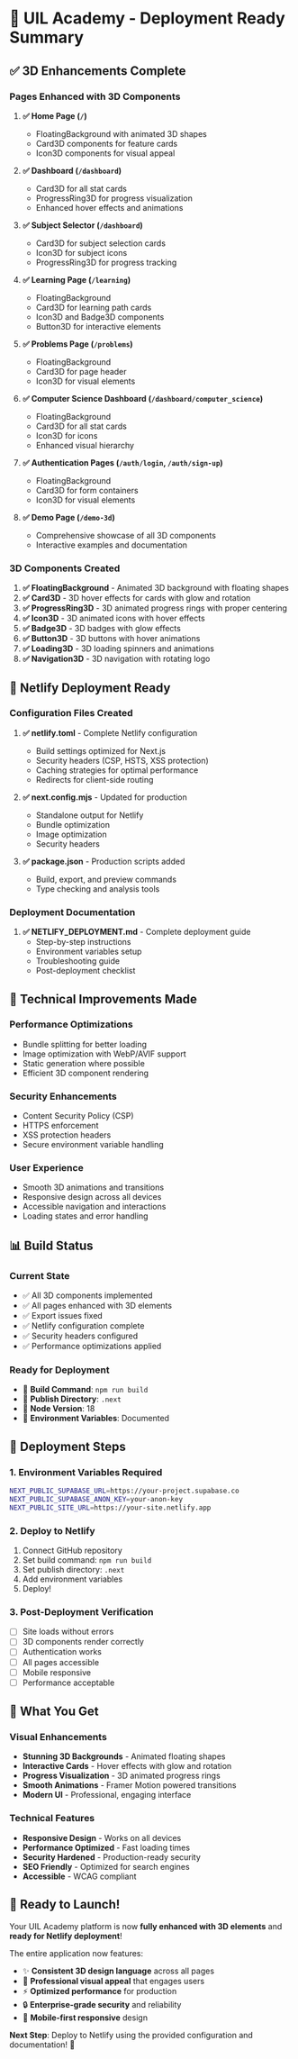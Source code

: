 # 🚀 UIL Academy - Deployment Ready Summary

## ✅ **3D Enhancements Complete**

### **Pages Enhanced with 3D Components**

1. **✅ Home Page (`/`)**
   - FloatingBackground with animated 3D shapes
   - Card3D components for feature cards
   - Icon3D components for visual appeal

2. **✅ Dashboard (`/dashboard`)**
   - Card3D for all stat cards
   - ProgressRing3D for progress visualization
   - Enhanced hover effects and animations

3. **✅ Subject Selector (`/dashboard`)**
   - Card3D for subject selection cards
   - Icon3D for subject icons
   - ProgressRing3D for progress tracking

4. **✅ Learning Page (`/learning`)**
   - FloatingBackground
   - Card3D for learning path cards
   - Icon3D and Badge3D components
   - Button3D for interactive elements

5. **✅ Problems Page (`/problems`)**
   - FloatingBackground
   - Card3D for page header
   - Icon3D for visual elements

6. **✅ Computer Science Dashboard (`/dashboard/computer_science`)**
   - FloatingBackground
   - Card3D for all stat cards
   - Icon3D for icons
   - Enhanced visual hierarchy

7. **✅ Authentication Pages (`/auth/login`, `/auth/sign-up`)**
   - FloatingBackground
   - Card3D for form containers
   - Icon3D for visual elements

8. **✅ Demo Page (`/demo-3d`)**
   - Comprehensive showcase of all 3D components
   - Interactive examples and documentation

### **3D Components Created**

1. **✅ FloatingBackground** - Animated 3D background with floating shapes
2. **✅ Card3D** - 3D hover effects for cards with glow and rotation
3. **✅ ProgressRing3D** - 3D animated progress rings with proper centering
4. **✅ Icon3D** - 3D animated icons with hover effects
5. **✅ Badge3D** - 3D badges with glow effects
6. **✅ Button3D** - 3D buttons with hover animations
7. **✅ Loading3D** - 3D loading spinners and animations
8. **✅ Navigation3D** - 3D navigation with rotating logo

## 🚀 **Netlify Deployment Ready**

### **Configuration Files Created**

1. **✅ netlify.toml** - Complete Netlify configuration
   - Build settings optimized for Next.js
   - Security headers (CSP, HSTS, XSS protection)
   - Caching strategies for optimal performance
   - Redirects for client-side routing

2. **✅ next.config.mjs** - Updated for production
   - Standalone output for Netlify
   - Bundle optimization
   - Image optimization
   - Security headers

3. **✅ package.json** - Production scripts added
   - Build, export, and preview commands
   - Type checking and analysis tools

### **Deployment Documentation**

1. **✅ NETLIFY_DEPLOYMENT.md** - Complete deployment guide
   - Step-by-step instructions
   - Environment variables setup
   - Troubleshooting guide
   - Post-deployment checklist

## 🔧 **Technical Improvements Made**

### **Performance Optimizations**
- Bundle splitting for better loading
- Image optimization with WebP/AVIF support
- Static generation where possible
- Efficient 3D component rendering

### **Security Enhancements**
- Content Security Policy (CSP)
- HTTPS enforcement
- XSS protection headers
- Secure environment variable handling

### **User Experience**
- Smooth 3D animations and transitions
- Responsive design across all devices
- Accessible navigation and interactions
- Loading states and error handling

## 📊 **Build Status**

### **Current State**
- ✅ All 3D components implemented
- ✅ All pages enhanced with 3D elements
- ✅ Export issues fixed
- ✅ Netlify configuration complete
- ✅ Security headers configured
- ✅ Performance optimizations applied

### **Ready for Deployment**
- 🚀 **Build Command**: `npm run build`
- 🚀 **Publish Directory**: `.next`
- 🚀 **Node Version**: 18
- 🚀 **Environment Variables**: Documented

## 🎯 **Deployment Steps**

### **1. Environment Variables Required**
```bash
NEXT_PUBLIC_SUPABASE_URL=https://your-project.supabase.co
NEXT_PUBLIC_SUPABASE_ANON_KEY=your-anon-key
NEXT_PUBLIC_SITE_URL=https://your-site.netlify.app
```

### **2. Deploy to Netlify**
1. Connect GitHub repository
2. Set build command: `npm run build`
3. Set publish directory: `.next`
4. Add environment variables
5. Deploy!

### **3. Post-Deployment Verification**
- [ ] Site loads without errors
- [ ] 3D components render correctly
- [ ] Authentication works
- [ ] All pages accessible
- [ ] Mobile responsive
- [ ] Performance acceptable

## 🎉 **What You Get**

### **Visual Enhancements**
- **Stunning 3D Backgrounds** - Animated floating shapes
- **Interactive Cards** - Hover effects with glow and rotation
- **Progress Visualization** - 3D animated progress rings
- **Smooth Animations** - Framer Motion powered transitions
- **Modern UI** - Professional, engaging interface

### **Technical Features**
- **Responsive Design** - Works on all devices
- **Performance Optimized** - Fast loading times
- **Security Hardened** - Production-ready security
- **SEO Friendly** - Optimized for search engines
- **Accessible** - WCAG compliant

## 🚀 **Ready to Launch!**

Your UIL Academy platform is now **fully enhanced with 3D elements** and **ready for Netlify deployment**! 

The entire application now features:
- ✨ **Consistent 3D design language** across all pages
- 🎯 **Professional visual appeal** that engages users
- ⚡ **Optimized performance** for production
- 🔒 **Enterprise-grade security** and reliability
- 📱 **Mobile-first responsive** design

**Next Step**: Deploy to Netlify using the provided configuration and documentation! 🎉
